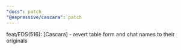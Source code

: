 ```yaml
---
"docs": patch
"@espressive/cascara": patch
---
```


feat/FDS(516): [Cascara] - revert table form and chat names to their originals
